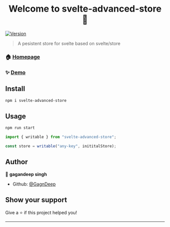 <h1 align="center">Welcome to svelte-advanced-store 👋</h1>
<p>
  <a href="https://www.npmjs.com/package/svelte-advanced-store" target="_blank">
    <img alt="Version" src="https://img.shields.io/npm/v/svelte-advanced-store.svg">
  </a>
</p>

> A pesistent store for svelte based on svelte/store

### 🏠 [Homepage](https://github.com/GagnDeep/svelte-advanced-store)

### ✨ [Demo](https://codesandbox.io/s/github/GagnDeep/svelte-advanced-store)

## Install

```sh
npm i svelte-advanced-store
```

## Usage

```sh
npm run start
```

```javascript
import { writable } from "svelte-advanced-store";

const store = writable("any-key", inititalStore);
```

## Author

👤 **gagandeep singh**

- Github: [@GagnDeep](https://github.com/GagnDeep)

## Show your support

Give a ⭐️ if this project helped you!

---
